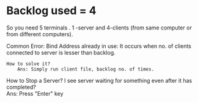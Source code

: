 # Backlog used = 4
So you need 5 terminals . 1 -server and 4-clients (from same computer or from different computers).

Common Error:
	Bind Address already in use: It occurs when no. of clients connected to server
	is lesser than backlog.
	
	How to solve it?
		Ans: Simply run client file, backlog no. of times.

How to Stop a Server? I see server waiting for something even after it has completed?	
	Ans: Press "Enter" key